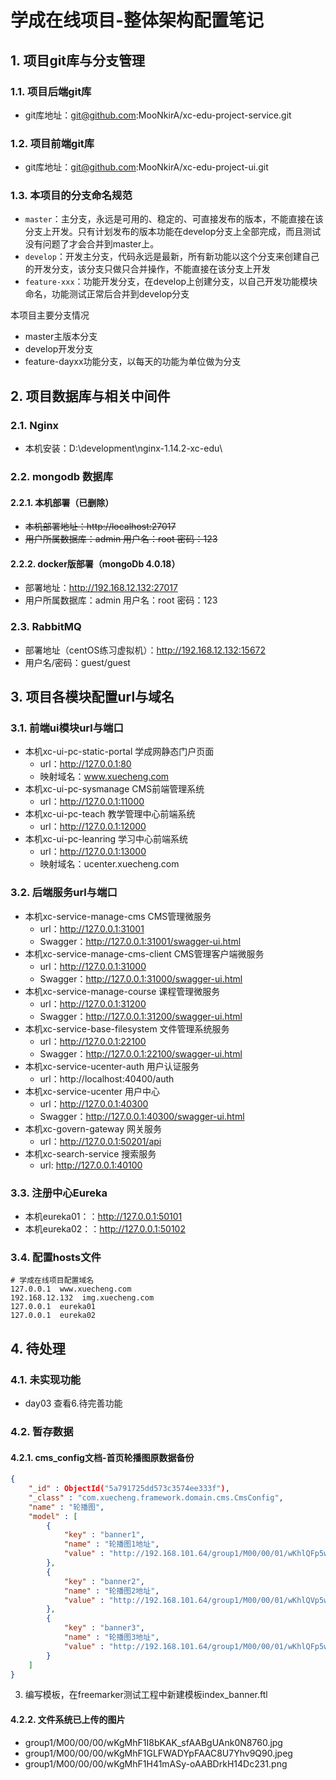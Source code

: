 # 学成在线项目-整体架构配置笔记

## 1. 项目git库与分支管理

### 1.1. 项目后端git库

- git库地址：git@github.com:MooNkirA/xc-edu-project-service.git

### 1.2. 项目前端git库

- git库地址：git@github.com:MooNkirA/xc-edu-project-ui.git

### 1.3. 本项目的分支命名规范

- `master`：主分支，永远是可用的、稳定的、可直接发布的版本，不能直接在该分支上开发。只有计划发布的版本功能在develop分支上全部完成，而且测试没有问题了才会合并到master上。
- `develop`：开发主分支，代码永远是最新，所有新功能以这个分支来创建自己的开发分支，该分支只做只合并操作，不能直接在该分支上开发
- `feature-xxx`：功能开发分支，在develop上创建分支，以自己开发功能模块命名，功能测试正常后合并到develop分支

本项目主要分支情况

- master主版本分支
- develop开发分支
- feature-dayxx功能分支，以每天的功能为单位做为分支

## 2. 项目数据库与相关中间件

### 2.1. Nginx

- 本机安装：D:\development\nginx-1.14.2-xc-edu\

### 2.2. mongodb 数据库

#### 2.2.1. 本机部署（已删除）

- ~~本机部署地址：http://localhost:27017~~
- ~~用户所属数据库：admin 用户名：root 密码：123~~

#### 2.2.2. docker版部署（mongoDb 4.0.18）

- 部署地址：http://192.168.12.132:27017
- 用户所属数据库：admin 用户名：root 密码：123

### 2.3. RabbitMQ

- 部署地址（centOS练习虚拟机）：http://192.168.12.132:15672
- 用户名/密码：guest/guest

## 3. 项目各模块配置url与域名

### 3.1. 前端ui模块url与端口

- 本机xc-ui-pc-static-portal 学成网静态门户页面
    - url：http://127.0.0.1:80
    - 映射域名：www.xuecheng.com
- 本机xc-ui-pc-sysmanage CMS前端管理系统
    - url：http://127.0.0.1:11000
- 本机xc-ui-pc-teach 教学管理中心前端系统
    - url：http://127.0.0.1:12000
- 本机xc-ui-pc-leanring 学习中心前端系统
    - url：http://127.0.0.1:13000
    - 映射域名：ucenter.xuecheng.com

### 3.2. 后端服务url与端口

- 本机xc-service-manage-cms CMS管理微服务
    - url：http://127.0.0.1:31001
    - Swagger：http://127.0.0.1:31001/swagger-ui.html
- 本机xc-service-manage-cms-client CMS管理客户端微服务
    - url：http://127.0.0.1:31000
    - Swagger：http://127.0.0.1:31000/swagger-ui.html
- 本机xc-service-manage-course 课程管理微服务
    - url：http://127.0.0.1:31200
    - Swagger：http://127.0.0.1:31200/swagger-ui.html
- 本机xc-service-base-filesystem 文件管理系统服务
    - url：http://127.0.0.1:22100
    - Swagger：http://127.0.0.1:22100/swagger-ui.html
- 本机xc-service-ucenter-auth 用户认证服务
    - url：http://localhost:40400/auth
- 本机xc-service-ucenter 用户中心
    - url：http://127.0.0.1:40300
    - Swagger：http://127.0.0.1:40300/swagger-ui.html
- 本机xc-govern-gateway 网关服务
    - url：http://127.0.0.1:50201/api
- 本机xc-search-service 搜索服务
    - url: http://127.0.0.1:40100

### 3.3. 注册中心Eureka

- 本机eureka01：：http://127.0.0.1:50101
- 本机eureka02：：http://127.0.0.1:50102

### 3.4. 配置hosts文件

```shell
# 学成在线项目配置域名
127.0.0.1  www.xuecheng.com
192.168.12.132  img.xuecheng.com
127.0.0.1  eureka01
127.0.0.1  eureka02
```

## 4. 待处理
### 4.1. 未实现功能

- day03 查看6.待完善功能

### 4.2. 暂存数据
#### 4.2.1. cms_config文档-首页轮播图原数据备份

```json
{
    "_id" : ObjectId("5a791725dd573c3574ee333f"),
    "_class" : "com.xuecheng.framework.domain.cms.CmsConfig",
    "name" : "轮播图",
    "model" : [
        {
            "key" : "banner1",
            "name" : "轮播图1地址",
            "value" : "http://192.168.101.64/group1/M00/00/01/wKhlQFp5wnCAG-kAAATMXxpSaMg864.png"
        },
        {
            "key" : "banner2",
            "name" : "轮播图2地址",
            "value" : "http://192.168.101.64/group1/M00/00/01/wKhlQVp5wqyALcrGAAGUeHA3nvU867.jpg"
        },
        {
            "key" : "banner3",
            "name" : "轮播图3地址",
            "value" : "http://192.168.101.64/group1/M00/00/01/wKhlQFp5wtWAWNY2AAIkOHlpWcs395.jpg"
        }
    ]
}
```

3. 编写模板，在freemarker测试工程中新建模板index_banner.ftl


#### 4.2.2. 文件系统已上传的图片

- group1/M00/00/00/wKgMhF1I8bKAK_sfAABgUAnk0N8760.jpg
- group1/M00/00/00/wKgMhF1GLFWADYpFAAC8U7Yhv9Q90.jpeg
- group1/M00/00/00/wKgMhF1H41mASy-oAABDrkH14Dc231.png





